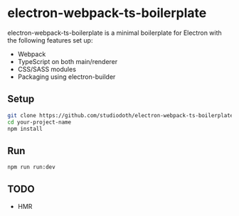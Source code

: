 # electron-webpack-ts-boilerplate

electron-webpack-ts-boilerplate is a minimal boilerplate for Electron with the following features set up:

- Webpack
- TypeScript on both main/renderer
- CSS/SASS modules
- Packaging using electron-builder

## Setup

```bash
git clone https://github.com/studiodoth/electron-webpack-ts-boilerplate.git your-project-name
cd your-project-name
npm install
```

## Run
```bash
npm run run:dev
```

## TODO
- HMR
